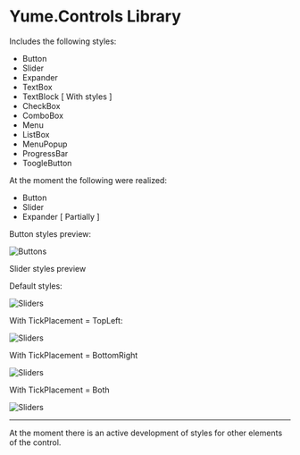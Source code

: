 # Yume.Controls Library

Includes the following styles:
* Button
* Slider
* Expander
* TextBox
* TextBlock [ With styles ]
* CheckBox
* ComboBox
* Menu
* ListBox
* MenuPopup
* ProgressBar
* ToogleButton

At the moment the following were realized:
* Button
* Slider
* Expander [ Partially ]

Button styles preview:

![Buttons](http://dl4.joxi.net/drive/2017/04/10/0002/2330/141594/94/872f905025.png)

Slider styles preview

Default styles:

![Sliders](https://dl3.joxi.net/drive/2017/04/11/0002/2330/141594/94/f86730d359.png)

With TickPlacement = TopLeft:

![Sliders](https://dl4.joxi.net/drive/2017/04/11/0002/2330/141594/94/bdb40111cb.png)

With TickPlacement = BottomRight

![Sliders](https://dl3.joxi.net/drive/2017/04/11/0002/2330/141594/94/c68aca58b7.png)

With TickPlacement = Both

![Sliders](https://dl3.joxi.net/drive/2017/04/11/0002/2330/141594/94/82c7fd7526.png)

***

At the moment there is an active development of styles for other elements of the control.
